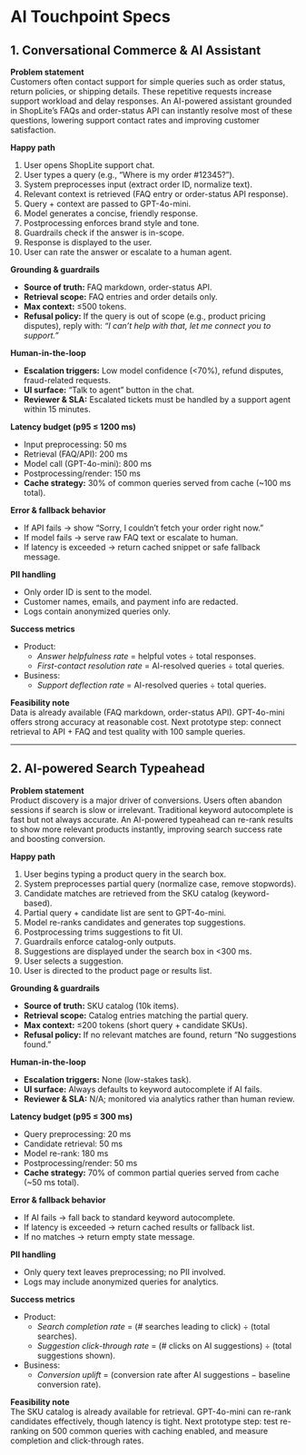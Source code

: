# AI Touchpoint Specs

## 1. Conversational Commerce & AI Assistant

**Problem statement**  
Customers often contact support for simple queries such as order status, return policies, or shipping details. These repetitive requests increase support workload and delay responses. An AI-powered assistant grounded in ShopLite’s FAQs and order-status API can instantly resolve most of these questions, lowering support contact rates and improving customer satisfaction.

**Happy path**  
1. User opens ShopLite support chat.  
2. User types a query (e.g., “Where is my order #12345?”).  
3. System preprocesses input (extract order ID, normalize text).  
4. Relevant context is retrieved (FAQ entry or order-status API response).  
5. Query + context are passed to GPT-4o-mini.  
6. Model generates a concise, friendly response.  
7. Postprocessing enforces brand style and tone.  
8. Guardrails check if the answer is in-scope.  
9. Response is displayed to the user.  
10. User can rate the answer or escalate to a human agent.  

**Grounding & guardrails**  
- **Source of truth:** FAQ markdown, order-status API.  
- **Retrieval scope:** FAQ entries and order details only.  
- **Max context:** ≤500 tokens.  
- **Refusal policy:** If the query is out of scope (e.g., product pricing disputes), reply with: *“I can’t help with that, let me connect you to support.”*  

**Human-in-the-loop**  
- **Escalation triggers:** Low model confidence (<70%), refund disputes, fraud-related requests.  
- **UI surface:** “Talk to agent” button in the chat.  
- **Reviewer & SLA:** Escalated tickets must be handled by a support agent within 15 minutes.  

**Latency budget (p95 ≤ 1200 ms)**  
- Input preprocessing: 50 ms  
- Retrieval (FAQ/API): 200 ms  
- Model call (GPT-4o-mini): 800 ms  
- Postprocessing/render: 150 ms  
- **Cache strategy:** 30% of common queries served from cache (~100 ms total).  

**Error & fallback behavior**  
- If API fails → show “Sorry, I couldn’t fetch your order right now.”  
- If model fails → serve raw FAQ text or escalate to human.  
- If latency is exceeded → return cached snippet or safe fallback message.  

**PII handling**  
- Only order ID is sent to the model.  
- Customer names, emails, and payment info are redacted.  
- Logs contain anonymized queries only.  

**Success metrics**  
- Product:  
  - *Answer helpfulness rate* = helpful votes ÷ total responses.  
  - *First-contact resolution rate* = AI-resolved queries ÷ total queries.  
- Business:  
  - *Support deflection rate* = AI-resolved queries ÷ total queries.  

**Feasibility note**  
Data is already available (FAQ markdown, order-status API). GPT-4o-mini offers strong accuracy at reasonable cost. Next prototype step: connect retrieval to API + FAQ and test quality with 100 sample queries.  

---

## 2. AI-powered Search Typeahead

**Problem statement**  
Product discovery is a major driver of conversions. Users often abandon sessions if search is slow or irrelevant. Traditional keyword autocomplete is fast but not always accurate. An AI-powered typeahead can re-rank results to show more relevant products instantly, improving search success rate and boosting conversion.

**Happy path**  
1. User begins typing a product query in the search box.  
2. System preprocesses partial query (normalize case, remove stopwords).  
3. Candidate matches are retrieved from the SKU catalog (keyword-based).  
4. Partial query + candidate list are sent to GPT-4o-mini.  
5. Model re-ranks candidates and generates top suggestions.  
6. Postprocessing trims suggestions to fit UI.  
7. Guardrails enforce catalog-only outputs.  
8. Suggestions are displayed under the search box in <300 ms.  
9. User selects a suggestion.  
10. User is directed to the product page or results list.  

**Grounding & guardrails**  
- **Source of truth:** SKU catalog (10k items).  
- **Retrieval scope:** Catalog entries matching the partial query.  
- **Max context:** ≤200 tokens (short query + candidate SKUs).  
- **Refusal policy:** If no relevant matches are found, return “No suggestions found.”  

**Human-in-the-loop**  
- **Escalation triggers:** None (low-stakes task).  
- **UI surface:** Always defaults to keyword autocomplete if AI fails.  
- **Reviewer & SLA:** N/A; monitored via analytics rather than human review.  

**Latency budget (p95 ≤ 300 ms)**  
- Query preprocessing: 20 ms  
- Candidate retrieval: 50 ms  
- Model re-rank: 180 ms  
- Postprocessing/render: 50 ms  
- **Cache strategy:** 70% of common partial queries served from cache (~50 ms total).  

**Error & fallback behavior**  
- If AI fails → fall back to standard keyword autocomplete.  
- If latency is exceeded → return cached results or fallback list.  
- If no matches → return empty state message.  

**PII handling**  
- Only query text leaves preprocessing; no PII involved.  
- Logs may include anonymized queries for analytics.  

**Success metrics**  
- Product:  
  - *Search completion rate* = (# searches leading to click) ÷ (total searches).  
  - *Suggestion click-through rate* = (# clicks on AI suggestions) ÷ (total suggestions shown).  
- Business:  
  - *Conversion uplift* = (conversion rate after AI suggestions − baseline conversion rate).  

**Feasibility note**  
The SKU catalog is already available for retrieval. GPT-4o-mini can re-rank candidates effectively, though latency is tight. Next prototype step: test re-ranking on 500 common queries with caching enabled, and measure completion and click-through rates.  

